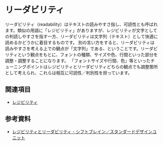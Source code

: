 # リーダビリティ

リーダビリティ（readability）はテキストの読みやすさ指し、可読性とも呼ばれます。類似の用語に「レジビリティ」がありますが、レジビリティが文字としての判読しやすさを指す一方、リーダビリティは文字列（テキスト）として快適に読めるかどうかに着目するものです。
別の言い方をすると、リーダビリティは読みやすさを考える上での観点が「文字列」である、ということです。リーダビリティという観点をもとに、フォントの種類、サイズや色、行間といった部分を調整・調整することになります。
「フォントサイズや行間、色」等といったチューニングポイントはレジビリティとリーダビリティどちらの観点でも調整箇所として考えられ、これらは相互に可読性／判別性を担っています。


## 関連項目

- [レジビリティ](./legibility.md)

## 参考資料

- [レジビリティとリーダビリティ - シフトブレイン／スタンダードデザインユニット](https://standard.shiftbrain.com/blog/legibility-and-readability)

